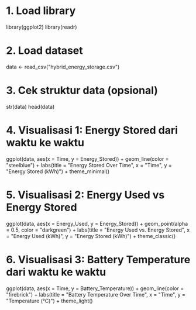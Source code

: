 # 1. Load library
library(ggplot2)
library(readr)

# 2. Load dataset
data <- read_csv("hybrid_energy_storage.csv")

# 3. Cek struktur data (opsional)
str(data)
head(data)

# 4. Visualisasi 1: Energy Stored dari waktu ke waktu
ggplot(data, aes(x = Time, y = Energy_Stored)) +
  geom_line(color = "steelblue") +
  labs(title = "Energy Stored Over Time", x = "Time", y = "Energy Stored (kWh)") +
  theme_minimal()

# 5. Visualisasi 2: Energy Used vs Energy Stored
ggplot(data, aes(x = Energy_Used, y = Energy_Stored)) +
  geom_point(alpha = 0.5, color = "darkgreen") +
  labs(title = "Energy Used vs. Energy Stored", x = "Energy Used (kWh)", y = "Energy Stored (kWh)") +
  theme_classic()

# 6. Visualisasi 3: Battery Temperature dari waktu ke waktu
ggplot(data, aes(x = Time, y = Battery_Temperature)) +
  geom_line(color = "firebrick") +
  labs(title = "Battery Temperature Over Time", x = "Time", y = "Temperature (°C)") +
  theme_light()
